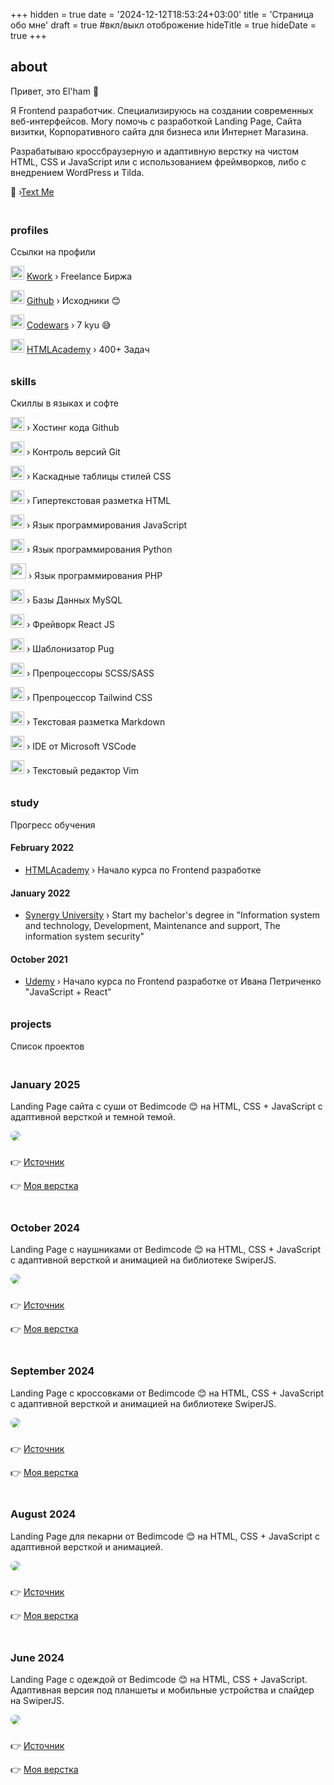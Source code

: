 +++
hidden = true
date = '2024-12-12T18:53:24+03:00'
title = 'Страница обо мне'
draft = true  #вкл/выкл отоброжение
hideTitle = true 
hideDate = true
+++
<h2>about</h2>
<p>Привет, это El'ham 👋</p>
<p>Я Frontend разработчик. Специализируюсь на создании современных веб-интерфейсов. Могу помочь с разработкой Landing Page,
Сайта визитки, Корпоративного сайта для бизнеса или Интернет Магазина.
</p>
<p>
Разрабатываю кроссбраузерную и адаптивную верстку на чистом HTML, CSS и JavaScript или с использованием фреймворков, либо с внедрением WordPress и Tilda.
</p>
📲 &rsaquo;<a href="mailto:mail@elham@ro.ru" class="inline-block mx2 mt1 md:mt0">Text Me</a>
<h3 class="mt2" style="padding-top: 20px;">profiles</h3>
<p>
Ссылки на профили
</p>
<p>
<img class="logos" src="/images/kwork.png" width="22px" height="22px" /> <a href="/" target="_blank">Kwork</a> &rsaquo; 
Freelance Биржа
</p>
<p>
<img class="logos" src="/images/Github-Dark.svg" width="22px" height="22px" /> <a href="https://github.com/e1hxm" target="_blank">Github</a> &rsaquo; Исходники 😊
</p>
<p>
<img class="logos" src="/images/Codewars.svg" width="22px" height="22px" /> <a href="https://www.codewars.com/users/e1hxm" target="_blank">Codewars</a> &rsaquo; 7 kyu 😅
</p>
<p>
<img class="logos" src="/images/htmlacademy.png" width="22px" height="22px" /> <a href="https://htmlacademy.ru/profile/elham" target="_blank">HTMLAcademy</a> &rsaquo; 400+ Задач
</p>
<h3 class="mt2" style="padding-top: 10px; padding-bottom: 0px">skills</h3>
<p>Скиллы в языках и софте</p>
<p>
<img class="logos" src="/images/Github-Dark.svg" width="22px" height="22px" />
&rsaquo; Хостинг кода Github
</p>
<p>
<img class="logos" src="/images/Git.svg" width="22px" height="22px" />
&rsaquo; Контроль версий Git
</p>
<p>
<img class="logos" src="/images/CSS.svg" width="22px" height="22px" />
&rsaquo; Каскадные таблицы стилей CSS
</p>
<p>
<img class="logos" src="/images/HTML.svg" width="22px" height="22px" />
&rsaquo; Гипертекстовая разметка HTML
</p>
<p>
<img class="logos" src="/images/JavaScript.svg" width="22px" height="22px" />
&rsaquo; Язык программирования JavaScript
</p>
<p>
<img class="logos" src="/images/py.png" width="22px" height="22px" />
&rsaquo; Язык программирования Python
</p>
<p>
<img class="logos" src="/images/php.webp" width="25px" height="25px" />
&rsaquo; Язык программирования PHP
</p>
<p>
<img class="logos" src="/images/sql.png" width="22px" height="22px" />
&rsaquo; Базы Данных MySQL
</p>
<p>
<img class="logos" src="/images/react.png" width="22px" height="22px" />
&rsaquo; Фрейворк React JS
</p>
<p>
<img class="logos" src="/images/pug.png" width="22px" height="22px" />
&rsaquo; Шаблонизатор Pug
</p>
<p>
<img class="logos" src="/images/Sass.svg" width="22px" height="22px" />
&rsaquo; Препроцессоры SCSS/SASS
</p>
<p>
<img class="logos" src="/images/tw.webp" width="22px" height="22px" />
&rsaquo; Препроцессор Tailwind CSS
</p>
<p>
<img class="logos" src="/images/Markdown-Dark.svg" width="22px" height="22px" />
&rsaquo; Текстовая разметка Markdown
</p>
<p>
<img class="logos" src="/images/VSCode-Dark.svg" width="22px" height="22px" />
&rsaquo; IDE от Microsoft VSCode
</p>
<p>
<img class="logos" src="/images/Vimlogo.png" width="22px" height="22px" />
&rsaquo; Текстовый редактор Vim
</p>
<h3 class="mt2" style="padding-top: 10px; padding-bottom: 0px">study</h3>
<p>Прогресс обучения</p>
<h4 class="mt2">February 2022</h4>
<ul>
<li class="mb0.5">
<a href="https://htmlacademy.ru/profession/frontender" target="_blank">
HTMLAcademy</a>
&rsaquo; Начало курса по Frontend разработке
</li>
</ul>
<h4 class="mt2">January 2022</h4>
<ul>
<li class="mb0.5">
<a href="https://synergy.ru" target="_blank">
Synergy University</a>
&rsaquo; Start my bachelor's degree in "Information system and 
technology, Development, Maintenance and support, 
The information system security"
</li>
</ul>
<h4 class="mt2">October 2021</h4>
<ul>
<li>
<a href="https://www.udemy.com/course/javascript_full/" target="_blank">
Udemy</a>
&rsaquo; Начало курса по Frontend разработке от 
Ивана Петриченко "JavaScript + React"
</li>
</ul>
<h3 class="mt2" style="padding-top: 10px; padding-bottom: 0px">
projects
</h3>
<p>
Список проектов
</p>
<h3 class="mt2" style="padding-top: 20px">
January 2025
</h3>
<p>
Landing Page сайта с суши от Bedimcode 😊 на HTML, CSS + 
JavaScript с адаптивной версткой и темной темой.
</p>
<p class="post">
<a href="https://e1hxm.github.io/resposive-sushi-website/" target="_blank">
<img src="/images/preview_sushi.png" style="border-radius: 20px"/>
</a>
</p>
<p style="padding-top: 10px">
👉 <a href="https://www.youtube.com/watch?v=HW1zt2EPMqY" target="_blank">
Источник
</a>
</p>
<p>👉 <a href="https://e1hxm.github.io/resposive-sushi-website/" target="_blank">
Моя верстка
</a>
</p>
<h3 class="mt2" style="padding-top: 20px">
October 2024
</h3>
<p>
Landing Page с наушниками от Bedimcode 😊 на HTML, CSS + 
JavaScript с адаптивной версткой и анимацией на библиотеке SwiperJS.
</p>
<p class="post">
<a href="../pf/lp4/" target="_blank">
<img src="../images/lp4.png" style="border-radius: 20px"/>
</a>
</p>
<p style="padding-top: 10px">
👉 <a href="https://youtu.be/BIXsjKxPo8o" target="_blank">
Источник
</a>
</p>
<p>👉 <a href="../pf/lp4/" target="_blank">
Моя верстка
</a>
</p>
<h3 class="mt2" style="padding-top: 20px">
September 2024
</h3>
<p>
Landing Page с кроссовками от Bedimcode 😊 на HTML, CSS + 
JavaScript с адаптивной версткой и анимацией на библиотеке SwiperJS.
</p>
<p class="post">
<a href="../pf/lp3/" target="_blank">
<img src="../images/lp3.png" style="border-radius: 20px"/>
</a>
</p>
<p style="padding-top: 10px">
👉
<a href="https://youtu.be/tBE0L_Jzi-Y?si=taAe3tiInxh4J90y" target="_blank">
Источник
</a>
</p>
<p>👉 <a href="../pf/lp3/" target="_blank">
Моя верстка
</a>
</p>
<h3 class="mt2" style="padding-top: 20px">
August 2024
</h3>
<p>
Landing Page для пекарни от Bedimcode 😊 на HTML, CSS + 
JavaScript с адаптивной версткой и анимацией.
</p>
<p class="post">
<a href="../pf/lp2/" target="_blank">
<img src="../images/lp2.png" style="border-radius: 20px"/>
</a>
</p>
<p style="padding-top: 10px">
👉 
<a href="https://www.youtube.com/watch?v=ngoug8NASoI" target="_blank">
Источник
</a>
</p>
<p>👉 <a href="../pf/lp2/" target="_blank">
Моя верстка
</a>
</p>
<h3 class="mt2" style="padding-top: 20px">
June 2024
</h3>
<p>
Landing Page с одеждой от Bedimcode 😊 на HTML, CSS + 
JavaScript. Адаптивная версия под планшеты и мобильные устройства и слайдер на SwiperJS.
</p>
<p class="post">
<a href="../pf/lp1/" target="_blank">
<img src="../images/lp1.png" style="border-radius: 20px"/>
</a>
</p>
<p style="padding-top: 10px">
👉 
<a href="https://www.youtube.com/watch?v=ngoug8NASoI" target="_blank">
Источник
</a>
</p>
<p>
👉 
<a href="../pf/lp1/" target="_blank">
Моя верстка
</a>
</p>